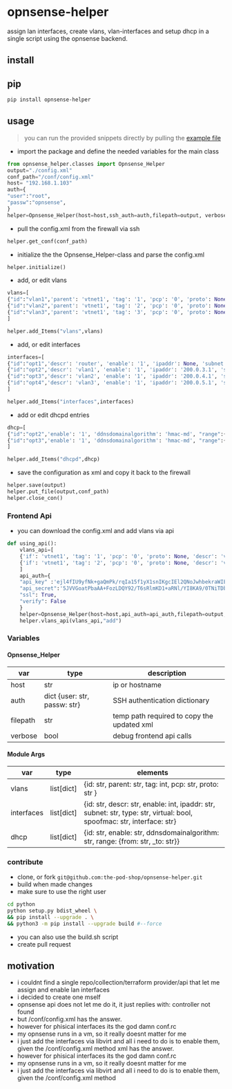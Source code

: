 # opnsense-helper
assign lan interfaces, create vlans, vlan-interfaces and setup dhcp in a single script using the opnsense backend.
## install 
## pip
```bash
pip install opnsense-helper
```
## usage
> you can run the provided snippets directly by pulling the [example file](https://github.com/the-pod-shop/opnsense-helper/blob/main/python/examples/add_vlans.py)
* import the package and define the needed variables for the main class

```python
from opnsense_helper.classes import Opnsense_Helper
output="./config.xml"
conf_path="/conf/config.xml"
host= "192.168.1.103"
auth={
"user":"root",
"passw":"opnsense",
}
helper=Opnsense_Helper(host=host,ssh_auth=auth,filepath=output, verbose=False)
```

* pull the config.xml from the firewall via ssh

```python
helper.get_conf(conf_path)
```

* initialize the the Opnsense_Helper-class and parse the config.xml
```python
helper.initialize()
```
* add, or edit vlans
```python
vlans=[
{"id":"vlan1",'parent': 'vtnet1', 'tag': '1', 'pcp': '0', 'proto': None, 'descr': 'vlan1', 'vlanif': 'vlan0.1'},
{"id":"vlan2",'parent': 'vtnet1', 'tag': '2', 'pcp': '0', 'proto': None, 'descr': 'vlan2', 'vlanif': 'vlan0.2'},
{"id":"vlan3",'parent': 'vtnet1', 'tag': '3', 'pcp': '0', 'proto': None, 'descr': 'vlan3', 'vlanif': 'vlan0.3'}
]

helper.add_Items("vlans",vlans)
```

* add, or edit interfaces
```python
interfaces=[
{"id":"opt1",'descr': 'router', 'enable': '1', 'ipaddr': None, 'subnet': None, 'type': None, 'virtual': None, 'spoofmac': '00:00:00:00:02:01',"interface":"vtnet1"},
{"id":"opt2",'descr': 'vlan1', 'enable': '1', 'ipaddr': '200.0.3.1', 'subnet': '24', 'type': None, 'virtual': None, 'spoofmac': '00:00:00:00:00:01',"interface":"vlan0.1"},
{"id":"opt3",'descr': 'vlan2', 'enable': '1', 'ipaddr': '200.0.4.1', 'subnet': '24', 'type': None, 'virtual': None, 'spoofmac': '00:00:00:00:00:02', "interface":"vlan0.2"},
{"id":"opt4",'descr': 'vlan3', 'enable': '1', 'ipaddr': '200.0.5.1', 'subnet': '24', 'type': None, 'virtual': None, 'spoofmac': '00:00:00:00:00:03', "interface":"vlan0.3"}
]

helper.add_Items("interfaces",interfaces)
```
* add or edit dhcpd entries
```python
dhcp=[
{"id":"opt2",'enable': '1', 'ddnsdomainalgorithm': 'hmac-md', "range":{'from': '200.0.3.10', '_to': '200.0.3.100'}},
{"id":"opt3",'enable': '1', 'ddnsdomainalgorithm': 'hmac-md', "range":{'from': '200.0.4.10', '_to': '200.0.4.100'}}
]

helper.add_Items("dhcpd",dhcp)
```
* save the configuration as xml and copy it back to the firewall
```python
helper.save(output)
helper.put_file(output,conf_path)
helper.close_con()   
```

### Frontend Api
- you can download the config.xml and add vlans via api
```python 
def using_api():
    vlans_api=[
    {'if': 'vtnet1', 'tag': '1', 'pcp': '0', 'proto': None, 'descr': 'vlan1', 'vlanif': 'vlan0.1'},
    {'if': 'vtnet1', 'tag': '2', 'pcp': '0', 'proto': None, 'descr': 'vlan2', 'vlanif': 'vlan0.2'}
    ]
    api_auth={
    "api_key" :'ejl4fIU9yfNk+gaQmPk/rqIa15f1yX1snIKgcIEl2QNoJwhbekraWIE0ANRYceh9hey5IFGzlf3da4yJ',
    "api_secret":'5JVVGoatPbaAA+FozLDQY92/T6sRlmKD1+aRNl/YI8KA9/0TNiTDboLveqvd9FU8wFeDo3D3DY5wrUtF',
    "ssl": True,
    "verify": False
    }    
    helper=Opnsense_Helper(host=host,api_auth=api_auth,filepath=output, verbose=False)
    helper.vlans_api(vlans_api,"add")
```

### Variables
#### Opnsense_Helper
| var | type | description |
| --- | --- | --- | 
| host| str | ip or hostname |
| auth | dict {user: str, passw: str} | SSH authentication dictionary |
| filepath | str | temp path required to copy the updated xml |
| verbose | bool | debug frontend api calls |



#### Module Args
| var | type | elements |
| --- | --- | --- | 
| vlans | list[dict] | {id: str, parent: str, tag: int, pcp: str, proto: str } | None, descr: str, vlanif: str} |
| interfaces | list[dict] |  {id: str, descr: str, enable: int, ipaddr: str, subnet: str, type: str,  virtual: bool,  spoofmac: str, interface: str} |
| dhcp | list[dict] | {id: str, enable: str, ddnsdomainalgorithm: str, range: {from: str, _to: str}} |



### contribute
- clone, or fork `git@github.com:the-pod-shop/opnsense-helper.git`
- build when made changes
- make sure to use the right user
```bash
cd python
python setup.py bdist_wheel \
&& pip install --upgrade . \
&& python3 -m pip install --upgrade build #--force 
```
- you can also use the build.sh script
- create pull request

## motivation
- i couldnt find a single repo/collection/terraform provider/api that let me assign and enable lan interfaces
- i decided to create one mself
- opnsense api does not let me do it, it just replies with: controller not found
- but /conf/config.xml has the answer.
- however for phisical interfaces its the god damn conf.rc
- my opnsense runs in a vm, so it really doesnt matter for me
- i just add the interfaces via libvirt and all i need to do is to enable them, given the /conf/config.xml method
xml has the answer.
- however for phisical interfaces its the god damn conf.rc
- my opnsense runs in a vm, so it really doesnt matter for me
- i just add the interfaces via libvirt and all i need to do is to enable them, given the /conf/config.xml method
